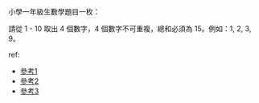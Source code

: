 小學一年級生數學題目一枚：

請從 1 - 10 取出 4 個數字，4 個數字不可重複，總和必須為 15。例如：1, 2, 3, 9。

ref:

- [參考1](http://blog.darkthread.net/post-2014-09-21-coding4fun-k-sum-problem.aspx)
- [參考2](https://www.facebook.com/darkthread.net/posts/573942959400565)
- [參考3](http://mathworld.wolfram.com/SubsetSumProblem.html)
